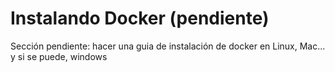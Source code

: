 # Instalando Docker (pendiente)

Sección pendiente: hacer una guia de instalación de docker en Linux, Mac... y si se puede, windows